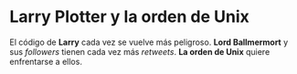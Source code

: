 
# Larry Plotter y la orden de Unix

El código de **Larry** cada vez se vuelve más peligroso.
**Lord Ballmermort** y sus *followers* tienen cada vez más *retweets*.
**La orden de Unix** quiere enfrentarse a ellos.
